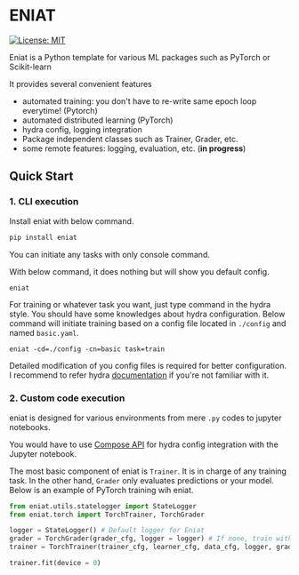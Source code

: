 #  ENIAT

[![License: MIT](https://img.shields.io/badge/License-MIT-azure.svg)](https://opensource.org/licenses/MIT)

Eniat is a Python template for various ML packages such as PyTorch or Scikit-learn

It provides several convenient features

* automated training: you don't have to re-write same epoch loop everytime! (Pytorch)
* automated distributed learning (PyTorch)
* hydra config, logging integration
* Package independent classes such as Trainer, Grader, etc.
* some remote features: logging, evaluation, etc. (<strong>in progress</strong>)

## Quick Start
### 1. CLI execution

Install eniat with below command.

```bash
pip install eniat
```

You can initiate any tasks with only console command.

With below command, it does nothing but will show you default config.
```bash
eniat
```

For training or whatever task you want, just type command in the hydra style.
You should have some knowledges about hydra configuration. Below command will initiate training based on a config file located in `./config` and named `basic.yaml`.

```
eniat -cd=./config -cn=basic task=train
```

Detailed modification of you config files is required for better configuration. I recommend to refer hydra [documentation](https://hydra.cc/docs/intro/) if you're not familiar with it.

### 2. Custom code execution

eniat is designed for various environments from mere `.py` codes to jupyter notebooks.

You would have to use [Compose API](https://hydra.cc/docs/advanced/compose_api/) for hydra config integration with the Jupyter notebook.

The most basic component of eniat is `Trainer`. It is in charge of any training task. In the other hand, `Grader` only evaluates predictions or your model. Below is an example of PyTorch training wih eniat.

```python
from eniat.utils.statelogger import StateLogger
from eniat.torch import TorchTrainer, TorchGrader

logger = StateLogger() # Default logger for Eniat
grader = TorchGrader(grader_cfg, logger = logger) # If none, train without evaluation
trainer = TorchTrainer(trainer_cfg, learner_cfg, data_cfg, logger, grader)

trainer.fit(device = 0)
```